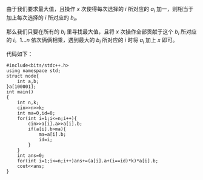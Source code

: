 由于我们要求最大值，且操作 $x$ 次使得每次选择的 $i$ 所对应的 $a_i$ 加一，则相当于加上每次选择的 $i$ 所对应的 $b_i$。

那么我们只要在所有的 $b_i$ 里寻找最大值，且将 $x$ 次操作全部贡献于这个 $b_i$ 所对应的 $i$。$1 \dots n$ 依次俩俩相乘，遇到最大的 $b_i$ 所对应的 $i$ 时将 $a_i$ 加上 $x$ 即可。

代码如下：

```
#include<bits/stdc++.h>
using namespace std;
struct node{
	int a,b;
}a[100001];
int main()
{
    int n,k;
    cin>>n>>k;
    int ma=0,id=0;
    for(int i=1;i<=n;i++){
    	cin>>a[i].a>>a[i].b;
    	if(a[i].b>ma){
    		ma=a[i].b;
    		id=i;
    	}
    }
    int ans=0;
    for(int i=1;i<=n;i++)ans+=(a[i].a+(i==id)*k)*a[i].b;
    cout<<ans;
}
```